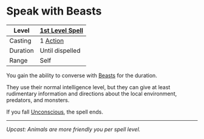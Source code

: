 # Speak with Beasts

| Level    | [1st Level Spell](1st%20Level%20Spells.md)                                                                                                                   |
| -------- | ------------------------------------------------------------------------------------------------------------------------------------------------------------ |
| Casting  | 1 [Action](../../../../Game%20Procedures/Core%20Procedures/Action.md)                                                                                        |
| Duration | Until dispelled                                                                                                                                              |
| Range    | Self                                                                                                                                                         |

You gain the ability to converse with [Beasts](../../../../Resources%20for%20GMs/Creature%20Types/Beast.md) for the duration.

They use their normal intelligence level, but they can give at least rudimentary information and directions about the local environment, predators, and monsters.

If you fall [Unconscious](../../../../Game%20Procedures/Conditions/Unconscious.md), the spell ends.

---
*Upcast: Animals are more friendly you per spell level.*
